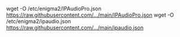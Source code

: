 wget -O /etc/enigma2/IPAudioPro.json https://raw.githubusercontent.com/.../main/IPAudioPro.json
wget -O /etc/enigma2/ipaudio.json https://raw.githubusercontent.com/.../main/ipaudio.json
